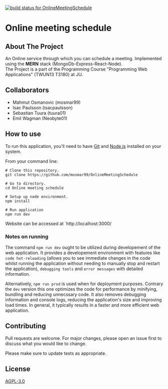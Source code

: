 [![build status for OnlineMeetingSchedule](https://github.com/mosmar99/OnlineMeetingSchedule/actions/workflows/build.yml/badge.svg)](https://github.com/mosmar99/OnlineMeetingSchedule/actions/workflows/build.yml)

# Online meeting schedule

## About The Project

An Online service through which you can schedule a meeting. Implemented using the **MERN** stack (MongoDb-Express-React-Node). <br/>
The Project is a part of the Programming Course "Programming Web Applications" (TWUN13 T3180) at JU. <br/> 

## Collaborators
* Mahmut Osmanovic (mosmar99)
* Isac Paulsson (isacpaulsson)
* Sebastian Tuura (tuura01)
* Emil Wagman (Neobyte01)

## How to use

To run this application, you'll need to have [Git](https://git-scm.com) and [Node.js](https://nodejs.org/en/) installed on your system.

From your command line:
```console
# Clone this repository.
git clone https://github.com/mosmar99/OnlineMeetingSchedule

# Go to directory.
cd Online meeting schedule

# Setup up node environment.
npm install

# Run application
npm run dev
```
Website can be accessed at `http://localhost:3000/

### Notes on running

The command `npm run dev` ought to be utilized during developement of the web application. It provides a developement environment with features like `code hot-reloading` (allows you to see immediate changes in the code whilst running the application without needing to manually stop and restart the application), `debugging tools` and `error messages` with detailed information.

Alternatively, `npm run prod` is used when for deployment purposes. Contrary the `dev` version this one optimizes the code for performance by minifying, bundling and reducing unnecssary code. It also removes debugging information and console logs, reducing the application's size and improving load times. In general, it typically results in a faster and more efficient web application. 

## Contributing

Pull requests are welcome. For major changes, please open an issue first
to discuss what you would like to change.

Please make sure to update tests as appropriate.

## License

[AGPL-3.0]([https://choosealicense.com/licenses/mit/](https://choosealicense.com/licenses/agpl-3.0/)https://choosealicense.com/licenses/agpl-3.0/)
